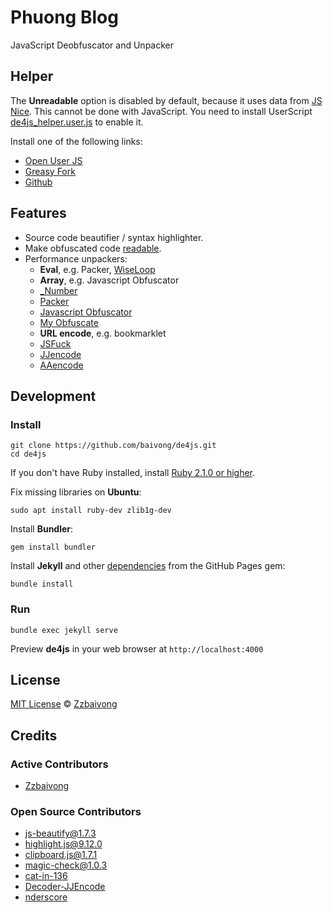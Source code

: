 # Phuong Blog

JavaScript Deobfuscator and Unpacker

## Helper

The **Unreadable** option is disabled by default, because it uses data from [JS Nice](http://www.jsnice.org/). This cannot be done with JavaScript. You need to install UserScript [de4js_helper.user.js](https://github.com/baivong/de4js/blob/master/userscript/de4js_helper.user.js) to enable it.

Install one of the following links:

- [Open User JS](https://openuserjs.org/scripts/baivong/de4js_helper)
- [Greasy Fork](https://greasyfork.org/vi/scripts/33479-de4js-helper)
- [Github](https://github.com/baivong/de4js/raw/master/userscript/de4js_helper.user.js)

## Features

- Source code beautifier / syntax highlighter.
- Make obfuscated code [readable](#helper).
- Performance unpackers:
    - **Eval**, e.g. Packer, [WiseLoop](http://wiseloop.com/demo/php-javascript-obfuscator)
    - **Array**, e.g. Javascript Obfuscator
    - [_Number](http://giapqb.blogspot.com/p/mahoa-javascript.html)
    - [Packer](http://dean.edwards.name/packer/)
    - [Javascript Obfuscator](https://javascriptobfuscator.com/Javascript-Obfuscator.aspx)
    - [My Obfuscate](http://myobfuscate.com/)
    - **URL encode**, e.g. bookmarklet
    - [JSFuck](https://github.com/aemkei/jsfuck)
    - [JJencode](http://utf-8.jp/public/jjencode.html)
    - [AAencode](http://utf-8.jp/public/aaencode.html)

## Development

### Install

    git clone https://github.com/baivong/de4js.git
    cd de4js

If you don't have Ruby installed, install [Ruby 2.1.0 or higher](https://www.ruby-lang.org/en/downloads/).

Fix missing libraries on **Ubuntu**:

    sudo apt install ruby-dev zlib1g-dev

Install **Bundler**:

    gem install bundler

Install **Jekyll** and other [dependencies](https://pages.github.com/versions/) from the GitHub Pages gem:

    bundle install

### Run

    bundle exec jekyll serve

Preview **de4js** in your web browser at `http://localhost:4000`

## License

[MIT License](https://baivong.mit-license.org/) © [Zzbaivong](https://baivong.github.io/)

## Credits

### Active Contributors

- [Zzbaivong](https://github.com/baivong)

### Open Source Contributors

- [js-beautify@1.7.3](https://github.com/beautify-web/js-beautify)
- [highlight.js@9.12.0](https://github.com/isagalaev/highlight.js)
- [clipboard.js@1.7.1](https://github.com/zenorocha/clipboard.js)
- [magic-check@1.0.3](https://github.com/forsigner/magic-check)
- [cat-in-136](https://cat-in-136.github.io/2010/12/aadecode-decode-encoded-as-aaencode.html)
- [Decoder-JJEncode](https://github.com/jacobsoo/Decoder-JJEncode)
- [nderscore](https://codegolf.stackexchange.com/a/28745)
